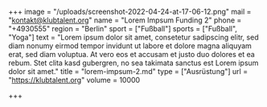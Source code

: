 +++
image = "/uploads/screenshot-2022-04-24-at-17-06-12.png"
mail = "kontakt@klubtalent.org"
name = "Lorem Impsum Funding 2"
phone = "+4930555"
region = "Berlin"
sport = ["Fußball"]
sports = ["Fußball", "Yoga"]
text = "Lorem ipsum dolor sit amet, consetetur sadipscing elitr, sed diam nonumy eirmod tempor invidunt ut labore et dolore magna aliquyam erat, sed diam voluptua. At vero eos et accusam et justo duo dolores et ea rebum. Stet clita kasd gubergren, no sea takimata sanctus est Lorem ipsum dolor sit amet."
title = "lorem-impsum-2.md"
type = ["Ausrüstung"]
url = "https://klubtalent.org"
volume = 10000

+++
